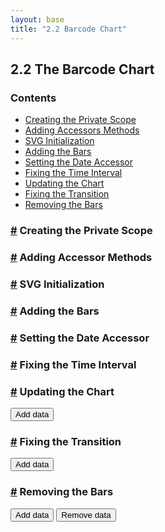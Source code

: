 ```yaml
---
layout: base
title: "2.2 Barcode Chart"
---
```



## 2.2 The Barcode Chart


### Contents

- [Creating the Private Scope](#closure)
- [Adding Accessors Methods](#accessors)
- [SVG Initialization](#svg-init)
- [Adding the Bars](#adding-bars)
- [Setting the Date Accessor](#date-accessor)
- [Fixing the Time Interval](#time-interval)
- [Updating the Chart](#bars-update)
- [Fixing the Transition](#transition)
- [Removing the Bars](#bars-remove)


### <a href="#closure" name="closure">#</a> Creating the Private Scope

<script>
    // Barcode Chart
    // -------------

    // We use a closure to create a private scope for the charting
    // function.
    var Barcode = function() {

        // Definition of the chart variables.
        var width = 600,
            height = 30;

        // Charting function.
        function chart(selection) {
            selection.each(function(data) {
                // Bind the dataset to the svg selection.
                var div = d3.select(this),
                    svg = div.selectAll('svg').data([data]);

                // Create the svg element on enter, and append a
                // background rectangle to it.
                svg.enter()
                    .append('svg')
                    .attr('width', width)
                    .attr('height', height)
                    .append('rect')
                        .attr('width', width)
                        .attr('height', height)
                        .attr('fill', 'white');
            });
        }

        return chart;
    };
</script>

<!-- Container div -->
<div class="chart-example" id="chart-01"></div>

<script>
    // The Dataset.
    var data = ['a', 'b', 'c'];

    // Invoke the Barcode function to get the charting function.
    var barcode01 = Barcode();

    // Create the selection, bind the data and call the chart.
    d3.select('#chart-01').selectAll('div.data-item')
        .data(data)
        .enter()
        .append('div')
        .attr('class', 'data-item')
        .call(barcode01);
</script>


### <a href="#accessors" name="accessors">#</a> Adding Accessor Methods

<script>
    var Barcode = function() {

        // Chart Variables.
        var width = 600,
            height = 30,
            margin = {top: 5, right: 5, bottom: 5, left: 5};

        function chart(selection) {
            selection.each(function(data) {

                // Bind the dataset to the svg selection.
                var div = d3.select(this),
                    svg = div.selectAll('svg').data([data]);

                // Create the svg element on enter, and append a
                // background rectangle to it.
                svg.enter().append('svg')
                    .attr('width', width)
                    .attr('height', height)
                    .append('rect')
                        .attr('width', width)
                        .attr('height', height)
                        .attr('fill', 'white');
            });
        }

        // Accessor Methods

        // Width
        chart.width = function(value) {
            if (!arguments.length) { return width; }
            width = value;
            // Returns the chart to allow method chaining.
            return chart;
        };

        // Height
        chart.height = function(value) {
            if (!arguments.length) { return height; }
            height = value;
            // Returns the chart to allow method chaining.
            return chart;
        };

        // Margin
        chart.margin = function(value) {
            if (!arguments.length) { return margin; }
            margin = value;
            // Returns the chart to allow method chaining.
            return chart;
        };

        return chart;
    };
</script>

<div class="chart-example" id="chart-02"></div>

<script>
    // Configure the chart variables using the accessors methods.
    var barcode02 = Barcode()
        .width(500)
        .height(30)
        .margin({top: 5, right: 5, bottom: 5, left: 5});

    // Create the selection, bind the data and call the chart.
    d3.select('#chart-02').selectAll('div.data-item')
        .data(data)
        .enter()
        .append('div')
        .attr('class', 'data-item')
        .call(barcode02);
</script>


### <a href="#svg-init" name="svg-init">#</a> SVG Initialization

<script>
    var Barcode = function() {

        // Chart variables
        var width = 600,
            height = 30,
            margin = {top: 5, right: 5, bottom: 5, left: 5};

        function chart(selection) {
            selection.each(function(data) {
                // Bind the dataset to the svg selection.
                var div = d3.select(this),
                    svg = div.selectAll('svg').data([data]);

                // Call the chart.svgInit method on enter.
                svg.enter().append('svg').call(chart.svgInit);
            });
        }

        // Initialize the SVG Element
        chart.svgInit = function(svg) {
            // Set the SVG size
            svg
                .attr('width', width)
                .attr('height', height);

            // Create and translate the container group
            var g = svg.append('g')
                .attr('class', 'chart-content')
                .attr('transform', 'translate(' + [margin.top, margin.left] + ')');

            // Add a background rectangle
            g.append('rect')
                .attr('width', width - margin.left - margin.right)
                .attr('height', height - margin.top - margin.bottom)
                .attr('fill', 'white');
        };

        // Accessor Methods

        // Width
        chart.width = function(value) {
            if (!arguments.length) { return width; }
            width = value;
            return chart;
        };

        // Height
        chart.height = function(value) {
            if (!arguments.length) { return height; }
            height = value;
            return chart;
        };

        // Margin
        chart.margin = function(value) {
            if (!arguments.length) { return margin; }
            margin = value;
            return chart;
        };

        return chart;
    };
</script>

<div class="chart-example" id="chart-03"></div>

<script>
    // Invoke the Barcode function to get the charting function.
    var barcode03 = Barcode();

    // Create the selection, bind the data and call the chart
    d3.select('#chart-03').selectAll('div.data-item')
        .data(data)
        .enter()
        .append('div')
        .attr('class', 'data-item')
        .call(barcode03);
</script>


### <a href="#adding-bars" name="adding-bars">#</a> Adding the Bars

<script>
    var Barcode = function() {

        // Chart variables
        var width = 600,
            height = 30,
            margin = {top: 5, right: 5, bottom: 5, left: 5};

        function chart(selection) {
            selection.each(function(data) {

                // Bind the dataset to the svg selection.
                var div = d3.select(this),
                    svg = div.selectAll('svg').data([data]);

                // SVG Initialization.
                svg.enter().append('svg').call(chart.svgInit);

                // Compute the horizontal scale.
                var xScale = d3.time.scale()
                    .domain(d3.extent(data, function(d) { return d.date; }))
                    .range([0, width - margin.left - margin.right]);

                // Select the chart group
                var g = svg.select('g.chart-content');

                // Bind the data to the bars selection.
                var bars = g.selectAll('line')
                    .data(data, function(d) { return d.date; });

                // Append the bars on enter and set its attributes.
                bars.enter().append('line')
                    .attr('x1', function(d) { return xScale(d.date); })
                    .attr('x2', function(d) { return xScale(d.date); })
                    .attr('y1', 0)
                    .attr('y2', height - margin.top - margin.bottom)
                    .attr('stroke', '#000')
                    .attr('stroke-opacity', 0.5);
            });
        }

        // Initialize the SVG Element
        chart.svgInit = function(svg) {
            // Set the SVG size
            svg
                .attr('width', width)
                .attr('height', height);

            // Create and translate the container group
            var g = svg.append('g')
                .attr('class', 'chart-content')
                .attr('transform', 'translate(' + [margin.top, margin.left] + ')');

            // Add a background rectangle
            g.append('rect')
                .attr('width', width - margin.left - margin.right)
                .attr('height', height - margin.top - margin.bottom)
                .attr('fill', 'white');
        };

        // Accessor Methods

        // Width
        chart.width = function(value) {
            if (!arguments.length) { return width; }
            width = value;
            return chart;
        };

        // Height
        chart.height = function(value) {
            if (!arguments.length) { return height; }
            height = value;
            return chart;
        };

        // Margin
        chart.margin = function(value) {
            if (!arguments.length) { return margin; }
            margin = value;
            return chart;
        };

        return chart;
    };
</script>

<script>
    // Data Generation Functions
    // -------------------------

    // Compute a random interval using an Exponential Distribution of
    // parameter lambda = (1 / avgSeconds).
    function randomInterval(avgSeconds) {
        return Math.floor(-Math.log(Math.random()) * 1000 * avgSeconds);
    };

    // Create or extend an array of increasing dates by adding a random
    // time interval using an exponential distribution.
    function addData(data, numItems, avgSeconds) {
        // Compute the most recent time in the data array. If the array is
        // empty, uses the current time.
        var n = data.length,
            t = (n > 0) ? data[n - 1].date : new Date();

        // Append items with increasing times in the data array.
        for (var k = 0; k < numItems; k += 1) {
            t = new Date(t.getTime() + randomInterval(avgSeconds));
            data.push({date: t});
        }

        return data;
    }
</script>

<div class="chart-example" id="chart-04"></div>

<script>
    //  Generate a random dataset with dates.
    var data = addData([], 150, 300);

    // Get the barcode chart
    var barcode04 = Barcode();

    // Create the selection, bind the data and call the chart.
    d3.select('#chart-04').selectAll('div.data-item')
        .data([data])
        .enter()
        .append('div')
        .attr('class', 'data-item')
        .call(barcode04);
</script>


### <a href="#date-accessor" name="date-accessor">#</a> Setting the Date Accessor

<script>
    var Barcode = function() {

        // Chart variables
        var width = 600,
            height = 30,
            margin = {top: 5, right: 5, bottom: 5, left: 5};

        var value = function(d) { return d.date; };

        function chart(selection) {
            selection.each(function(data) {

                // Bind the dataset to the svg selection.
                var div = d3.select(this),
                    svg = div.selectAll('svg').data([data]);

                // SVG Initialization.
                svg.enter().append('svg').call(chart.svgInit);

                // Compute the horizontal scale.
                var xScale = d3.time.scale()
                    .domain(d3.extent(data, value))
                    .range([0, width - margin.left - margin.right]);

                // Select the chart group.
                var g = svg.select('g.chart-content');

                // Bind the data to the bars selection.
                var bars = g.selectAll('line').data(data, value);

                // Create the bars on enter and set their attributes.
                bars.enter().append('line')
                    .attr('x1', function(d) { return xScale(value(d)); })
                    .attr('x2', function(d) { return xScale(value(d)); })
                    .attr('y1', 0)
                    .attr('y2', height - margin.top - margin.bottom)
                    .attr('stroke', '#000')
                    .attr('stroke-opacity', 0.5);
            });
        }

        // Initialize the SVG Element
        chart.svgInit = function(svg) {
            // Set the SVG size
            svg
                .attr('width', width)
                .attr('height', height);

            // Create and translate the container group
            var g = svg.append('g')
                .attr('class', 'chart-content')
                .attr('transform', 'translate(' + [margin.top, margin.left] + ')');

            // Add a background rectangle
            g.append('rect')
                .attr('width', width - margin.left - margin.right)
                .attr('height', height - margin.top - margin.bottom)
                .attr('fill', 'white');
        };

        // Accessor Methods

        // Width
        chart.width = function(value) {
            if (!arguments.length) { return width; }
            width = value;
            return chart;
        };

        // Height
        chart.height = function(value) {
            if (!arguments.length) { return height; }
            height = value;
            return chart;
        };

        // Margin
        chart.margin = function(value) {
            if (!arguments.length) { return margin; }
            margin = value;
            return chart;
        };

        // Date Accessor Method
        chart.value = function(accessorFunction) {
            if (!arguments.length) { return value; }
            value = accessorFunction;
            return chart;
        };

        return chart;
    };
</script>

<div class="chart-example" id="chart-05"></div>

<script>
    // Get the charting function and set the date accessor function.
    var barcode05 = Barcode()
        .value(function(d) { return d.date; });

    // Create the selection, bind the data and call the chart.
    d3.select('#chart-05').selectAll('div.data-item')
        .data([data])
        .enter()
        .append('div')
        .attr('class', 'data-item')
        .call(barcode05);
</script>


### <a href="#time-interval" name="time-interval">#</a> Fixing the Time Interval

<script>
    var Barcode = function() {

        // Chart variables
        var width = 600,
            height = 30,
            margin = {top: 5, right: 5, bottom: 5, left: 5};

        // Default Date Accessor.
        var value = function(d) { return d.date; };

        // Default time interval.
        var timeInterval = d3.time.day;

        function chart(selection) {
            selection.each(function(data) {

                // Bind the dataset to the svg selection.
                var div = d3.select(this),
                    svg = div.selectAll('svg').data([data]);

                // SVG Initialization.
                svg.enter().append('svg').call(chart.svgInit);

                // Compute the time interval extent.
                var lastDate = d3.max(data, value),
                    firstDate = timeInterval.offset(lastDate, -1);

                // Compute the horizontal scale.
                var xScale = d3.time.scale()
                    .domain([firstDate, lastDate])
                    .range([0, width - margin.left - margin.right]);

                // Select the chart group.
                var g = svg.select('g.chart-content');

                // Bind the data to the bars selection.
                var bars = g.selectAll('line').data(data, value);

                // Create the bars on enter and set their attributes.
                bars.enter().append('line')
                    .attr('x1', function(d) { return xScale(value(d)); })
                    .attr('x2', function(d) { return xScale(value(d)); })
                    .attr('y1', 0)
                    .attr('y2', height - margin.top - margin.bottom)
                    .attr('stroke', '#000')
                    .attr('stroke-opacity', 0.5);
            });
        }

        // Initialize the SVG Element
        chart.svgInit = function(svg) {
            // Set the SVG size
            svg
                .attr('width', width)
                .attr('height', height);

            // Create and translate the container group
            var g = svg.append('g')
                .attr('class', 'chart-content')
                .attr('transform', 'translate(' + [margin.top, margin.left] + ')');

            // Add a background rectangle
            g.append('rect')
                .attr('width', width - margin.left - margin.right)
                .attr('height', height - margin.top - margin.bottom)
                .attr('fill', 'white');
        };

        // Accessor Methods

        // Width
        chart.width = function(value) {
            if (!arguments.length) { return width; }
            width = value;
            return chart;
        };

        // Height
        chart.height = function(value) {
            if (!arguments.length) { return height; }
            height = value;
            return chart;
        };

        // Margin
        chart.margin = function(value) {
            if (!arguments.length) { return margin; }
            margin = value;
            return chart;
        };

        // Date Accessor
        chart.value = function(accessorFunction) {
            if (!arguments.length) { return value; }
            value = accessorFunction;
            return chart;
        };

        // Time Interval
        chart.timeInterval = function(value) {
            if (!arguments.length) { return timeInterval; }
            timeInterval = value;
            return chart;
        };

        return chart;
    };
</script>

<div class="chart-example" id="chart-06"></div>

<script>
    // Get the charting function and set the time interval.
    var barcode06 = Barcode()
        .timeInterval(d3.time.day);

    // Create the selection, bind the data and call the chart.
    d3.select('#chart-06').selectAll('div.data-item')
        .data([data])
        .enter()
        .append('div')
        .attr('class', 'data-item')
        .call(barcode06);
</script>


### <a href="#bars-update" name="bars-update">#</a> Updating the Chart

<script>
    var Barcode = function() {

        // Chart variables
        var width = 600,
            height = 30,
            margin = {top: 5, right: 5, bottom: 5, left: 5};

        // Default Date Accessor.
        var value = function(d) { return d.date; };

        // Default time interval.
        var timeInterval = d3.time.day;

        function chart(selection) {
            selection.each(function(data) {
                // Bind the dataset to the svg selection.
                var div = d3.select(this),
                    svg = div.selectAll('svg').data([data]);

                // SVG Initialization.
                svg.enter().append('svg').call(chart.svgInit);

                // Compute the time interval extent.
                var lastDate = d3.max(data, value),
                    firstDate = timeInterval.offset(lastDate, -1);

                // Compute the horizontal scale
                var xScale = d3.time.scale()
                    .domain([firstDate, lastDate])
                    .range([0, width - margin.left - margin.right]);

                // Select the chart group
                var g = svg.select('g.chart-content');

                // Bind the data
                var bars = g.selectAll('line')
                    .data(data, value);

                // Create the bars on enter
                bars.enter().append('line')
                    .attr('x1', function(d) { return xScale(value(d)); })
                    .attr('x2', function(d) { return xScale(value(d)); })
                    .attr('y1', 0)
                    .attr('y2', height - margin.top - margin.bottom)
                    .attr('stroke', '#000')
                    .attr('stroke-opacity', 0.5);

                // Update the position of the bars.
                bars.transition()
                    .duration(300)
                    .attr('x1', function(d) { return xScale(value(d)); })
                    .attr('x2', function(d) { return xScale(value(d)); });
            });
        }

        // Initialize the SVG Element
        chart.svgInit = function(svg) {
            // Set the SVG size
            svg
                .attr('width', width)
                .attr('height', height);

            // Create and translate the container group
            var g = svg.append('g')
                .attr('class', 'chart-content')
                .attr('transform', 'translate(' + [margin.top, margin.left] + ')');

            // Add a background rectangle
            g.append('rect')
                .attr('width', width - margin.left - margin.right)
                .attr('height', height - margin.top - margin.bottom)
                .attr('fill', 'white');
        };

        // Accessor Methods

        // Width
        chart.width = function(value) {
            if (!arguments.length) { return width; }
            width = value;
            return chart;
        };

        // Height
        chart.height = function(value) {
            if (!arguments.length) { return height; }
            height = value;
            return chart;
        };

        // Margin
        chart.margin = function(value) {
            if (!arguments.length) { return margin; }
            margin = value;
            return chart;
        };

        // Date Accessor
        chart.value = function(accessorFunction) {
            if (!arguments.length) { return value; }
            value = accessorFunction;
            return chart;
        };

        // Time Interval
        chart.timeInterval = function(value) {
            if (!arguments.length) { return timeInterval; }
            timeInterval = value;
            return chart;
        };

        return chart;
    };
</script>

<button id="btn-update-07" class="btn btn-default btn-sm">Add data</button>
<div class="chart-example" id="chart-07"></div>

<script>
    // Copy the data array and create an instance of the chart function.
    var data07 = addData([], 150, 3 * 60),
        barcode07 = Barcode();

    // Create the selection, bind the data and call the chart.
    d3.select('#chart-07').selectAll('div.data-item')
        .data([data07])
        .enter()
        .append('div')
        .attr('class', 'data-item')
        .call(barcode07);

    // Add a callback to the button click event.
    d3.select('#btn-update-07')
        .on('click', function() {
            // Add more random data to the dataset.
            data07 = addData(data07, 30, 3 * 60);

            // Rebind the data-item selection with the updated dataset.
            d3.select('#chart-07').selectAll('div.data-item')
                .data([data07])
                .call(barcode07);
        });
</script>


### <a href="#transition" name="transition">#</a> Fixing the Transition

<script>
    var Barcode = function() {

        // Chart variables
        var width = 600,
            height = 30,
            margin = {top: 5, right: 5, bottom: 5, left: 5};

        // Default Date Accessor.
        var value = function(d) { return d.date; };

        // Default time interval.
        var timeInterval = d3.time.day;

        function chart(selection) {
            selection.each(function(data) {

                // Bind the dataset to the svg selection.
                var div = d3.select(this),
                    svg = div.selectAll('svg').data([data]);

                // SVG Initialization.
                svg.enter().append('svg').call(chart.svgInit);

                // Select the chart group and the lines in that group
                var g = svg.select('g.chart-content'),
                    lines = g.selectAll('line');

                // Compute the most recent date from the dataset
                var lastDate = d3.max(data, value);

                // Replace the lastDate with the most recent date of the
                // dataset before the update, if the selection is not empty.
                lastDate = lines.empty() ? lastDate : d3.max(lines.data(), value);

                // Compute the date of the lastDate minus the time interval.
                var firstDate = timeInterval.offset(lastDate, -1);

                // Compute the horizontal scale with the previous dataset values.
                var xScale = d3.time.scale()
                    .domain([firstDate, lastDate])
                    .range([0, width - margin.left - margin.right]);

                // Bind the updated data to the bars.
                var bars = g.selectAll('line').data(data, value);

                // Create the bars on enter and set their position.
                bars.enter().append('line')
                    .attr('x1', function(d) { return xScale(value(d)); })
                    .attr('x2', function(d) { return xScale(value(d)); })
                    .attr('y1', 0)
                    .attr('y2', height - margin.top - margin.bottom)
                    .attr('stroke', '#000')
                    .attr('stroke-opacity', 0.5);

                // Update the scale with the new dataset.
                lastDate = d3.max(data, value);
                firstDate = timeInterval.offset(lastDate, -1);
                xScale.domain([firstDate, lastDate]);

                // Update the position of the bars, with the updated scale.
                bars.transition()
                    .duration(300)
                    .attr('x1', function(d) { return xScale(value(d)); })
                    .attr('x2', function(d) { return xScale(value(d)); });
            });
        }

        // Initialize the SVG Element
        chart.svgInit = function(svg) {
            // Set the SVG size
            svg
                .attr('width', width)
                .attr('height', height);

            // Create and translate the container group
            var g = svg.append('g')
                .attr('class', 'chart-content')
                .attr('transform', 'translate(' + [margin.top, margin.left] + ')');

            // Add a background rectangle
            g.append('rect')
                .attr('width', width - margin.left - margin.right)
                .attr('height', height - margin.top - margin.bottom)
                .attr('fill', 'white');
        };

        // Accessor Methods

        // Width
        chart.width = function(value) {
            if (!arguments.length) { return width; }
            width = value;
            return chart;
        };

        // Height
        chart.height = function(value) {
            if (!arguments.length) { return height; }
            height = value;
            return chart;
        };

        // Margin
        chart.margin = function(value) {
            if (!arguments.length) { return margin; }
            margin = value;
            return chart;
        };

        // Date Accessor
        chart.value = function(accessorFunction) {
            if (!arguments.length) { return value; }
            value = accessorFunction;
            return chart;
        };

        // Time Interval
        chart.timeInterval = function(value) {
            if (!arguments.length) { return timeInterval; }
            timeInterval = value;
            return chart;
        };

        return chart;
    };
</script>

<button id="btn-update-08"  class="btn btn-default btn-sm">Add data</button>
<div class="chart-example" id="chart-08"></div>

<script>
    // Create a random data array and  an instance of the chart function.
    var data08 = addData([], 150, 3 * 60),
        barcode08 = Barcode();

    // Create the selection, bind the data and call the chart.
    d3.select('#chart-08').selectAll('div.data-item')
        .data([data08])
        .enter()
        .append('div')
        .attr('class', 'data-item')
        .call(barcode08);

    // Add a callback to the button click event.
    d3.select('#btn-update-08')
        .on('click', function() {
            // Add more random data to the dataset.
            data08 = addData(data08, 30, 2 * 60);

            // Rebind the data-item selection with the updated dataset.
            d3.select('#chart-08').selectAll('div.data-item')
                .data([data08])
                .call(barcode08);
        });

</script>


### <a href="#bars-remove" name="bars-remove">#</a> Removing the Bars

<script>
    var Barcode = function() {

        // Chart Variables.
        var width = 600,
            height = 30,
            margin = {top: 5, right: 5, bottom: 5, left: 5};

        // Default Date Accessor.
        var value = function(d) { return d.date; };

        // Default time interval.
        var timeInterval = d3.time.day;

        function chart(selection) {
            selection.each(function(data) {

                // Bind the dataset to the svg selection.
                var div = d3.select(this),
                    svg = div.selectAll('svg').data([data]);

                // SVG Initialization.
                svg.enter().append('svg').call(chart.svgInit);

                // Select the chart group and the lines in that group
                var g = svg.select('g.chart-content'),
                    lines = g.selectAll('line');

                // Compute the most recent date from the dataset
                var lastDate = d3.max(data, value);

                // Replace the lastDate with the most recent date of the
                // dataset before the update, if the selection is not empty.
                lastDate = lines.empty() ? lastDate : d3.max(lines.data(), value);

                // Compute the date of the lastDate minus the time interval.
                var firstDate = timeInterval.offset(lastDate, -1);

                // Compute the horizontal scale with the previous dataset values.
                var xScale = d3.time.scale()
                    .domain([firstDate, lastDate])
                    .range([0, width - margin.left - margin.right]);

                // Bind the updated data to the bars.
                var bars = g.selectAll('line').data(data, value);

                // Create the bars on enter and set their position.
                bars.enter().append('line')
                    .attr('x1', function(d) { return xScale(value(d)); })
                    .attr('x2', function(d) { return xScale(value(d)); })
                    .attr('y1', 0)
                    .attr('y2', height - margin.top - margin.bottom)
                    .attr('stroke', '#000')
                    .attr('stroke-opacity', 0.5);

                // Update the scale with the new dataset
                lastDate = d3.max(data, value);
                firstDate = timeInterval.offset(lastDate, -1);
                xScale.domain([firstDate, lastDate]);

                // Update the position of the bars, with the updated scale.
                bars.transition()
                    .duration(300)
                    .attr('x1', function(d) { return xScale(value(d)); })
                    .attr('x2', function(d) { return xScale(value(d)); });

                // Remove the bars that don't have corresponding data items.
                bars.exit().transition()
                    .duration(300)
                    .attr('stroke-opacity', 0)
                    .remove();
            });
        }

        // Initialize the SVG Element
        chart.svgInit = function(svg) {
            // Set the SVG size
            svg
                .attr('width', width)
                .attr('height', height);

            // Create and translate the container group
            var g = svg.append('g')
                .attr('class', 'chart-content')
                .attr('transform', 'translate(' + [margin.top, margin.left] + ')');

            // Add a background rectangle
            g.append('rect')
                .attr('width', width - margin.left - margin.right)
                .attr('height', height - margin.top - margin.bottom)
                .attr('fill', 'white');
        };

        // Accessor Methods

        // Width
        chart.width = function(value) {
            if (!arguments.length) { return width; }
            width = value;
            return chart;
        };

        // Height
        chart.height = function(value) {
            if (!arguments.length) { return height; }
            height = value;
            return chart;
        };

        // Margin
        chart.margin = function(value) {
            if (!arguments.length) { return margin; }
            margin = value;
            return chart;
        };

        // Date Accessor
        chart.value = function(accessorFunction) {
            if (!arguments.length) { return value; }
            value = accessorFunction;
            return chart;
        };

        // Time Interval
        chart.timeInterval = function(value) {
            if (!arguments.length) { return timeInterval; }
            timeInterval = value;
            return chart;
        };

        return chart;
    };
</script>

<button id="btn-update-09" class="btn btn-default btn-sm">Add data</button>
<button id="btn-remove-09" class="btn btn-default btn-sm">Remove data</button>
<div class="chart-example" id="chart-09"></div>

<script>
    // Create a random data array and  an instance of the chart function.
    var data09 = addData([], 150, 3 * 60),
        barcode09 = Barcode();

    // Create the selection, bind the data and call the chart.
    d3.select('#chart-09').selectAll('div.data-item')
        .data([data09])
        .enter()
        .append('div')
        .attr('class', 'data-item')
        .call(barcode09);

    // Create the callback for the add data button.
    d3.select('#btn-update-09')
        .on('click', function() {
            // Adds 30 data items to the array.
            data09 = addData(data09, 30, 3 * 60);

            // Rebinds the updated dataset.
            d3.select('#chart-09').selectAll('div.data-item')
                .data([data09])
                .call(barcode09);
        });

    // Binds a callback to the remove button
    d3.select('#btn-remove-09')
        .on('click', function() {
            // Remove 10 items, if there are more than ten in the array.
            if (data09.length > 10) {
                data09 = data09.slice(10, data09.length);
            }

            // Rebinds the updated dataset.
            d3.select('#chart-09').selectAll('div.data-item')
                .data([data09])
                .call(barcode09);
        });
</script>